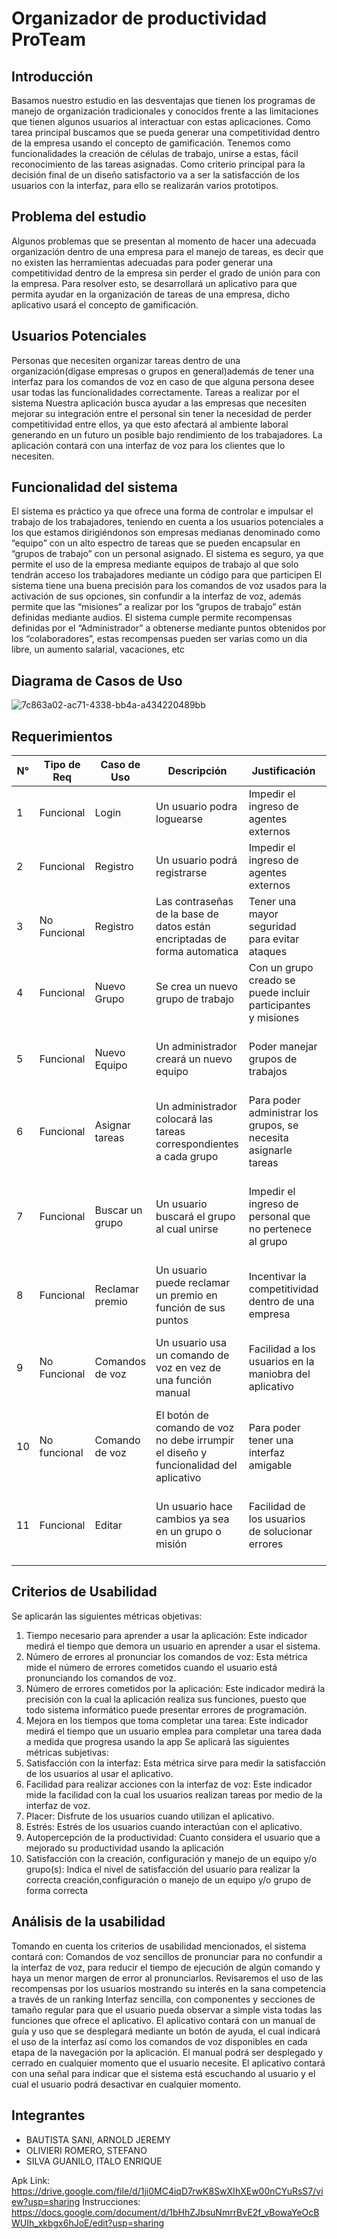 # Organizador de productividad ProTeam


## Introducción 
Basamos nuestro estudio en las desventajas que tienen los programas de manejo de organización tradicionales y conocidos frente a las limitaciones que tienen algunos usuarios al interactuar con estas aplicaciones. Como tarea principal buscamos que se pueda generar una competitividad dentro de la empresa usando el concepto de gamificación. Tenemos como funcionalidades la creación de células de trabajo, unirse a estas, fácil reconocimiento de las tareas asignadas. Como criterio principal para la decisión final de un diseño satisfactorio va a ser la satisfacción de los usuarios con la interfaz, para ello se realizarán varios prototipos. 
## Problema del estudio 
Algunos problemas que se presentan al momento de hacer una adecuada organización dentro de una empresa para el manejo de tareas, es decir que no existen las herramientas adecuadas para poder generar una competitividad dentro de la empresa sin perder el grado de unión para con la empresa. Para resolver esto, se desarrollará un aplicativo para que permita ayudar en la organización de tareas de una empresa, dicho aplicativo usará el concepto de gamificación. 
## Usuarios Potenciales 
Personas que necesiten organizar tareas dentro de una organización(dígase empresas o grupos en general)además de tener una interfaz para los comandos de voz en caso de que alguna persona desee usar todas las funcionalidades correctamente. 
Tareas a realizar por el sistema 
Nuestra aplicación busca ayudar a las empresas que necesiten mejorar su integración entre el personal sin tener la necesidad de perder competitividad entre ellos, ya que esto afectará al ambiente laboral generando en un futuro un posible bajo rendimiento de los trabajadores. La aplicación contará con una interfaz de voz para los clientes que lo necesiten. 

## Funcionalidad del sistema 
El sistema es práctico ya que ofrece una forma de controlar e impulsar el trabajo de los trabajadores, teniendo en cuenta a los usuarios potenciales a los que estamos dirigiéndonos son empresas medianas denominado como “equipo” con un alto espectro de tareas que se pueden encapsular en “grupos de trabajo” con un personal asignado.
El sistema es seguro, ya que permite el uso de la empresa mediante equipos de trabajo al que solo tendrán acceso los trabajadores mediante un código para que participen 
El sistema tiene una buena precisión para los comandos de voz usados para la activación de sus opciones, sin confundir a la interfaz de voz, además permite que las “misiones” a realizar por los “grupos de trabajo” están definidas mediante audios. 
El sistema cumple permite recompensas definidas por el “Administrador” a obtenerse mediante puntos obtenidos por los “colaboradores”, estas recompensas pueden ser varias como un dia libre, un aumento salarial, vacaciones, etc 

## Diagrama de Casos de Uso

![7c863a02-ac71-4338-bb4a-a434220489bb](https://github.com/AgenteAlfa/IHC-Project/assets/26251414/f01ba7fc-925b-49e3-b336-cc59c66a0b46)

## Requerimientos
|N°| Tipo de Req | Caso de Uso| Descripción                | Justificación          | Criterio de Cumplimiento    | Conflictos        |
|-| ------------|------------|----------------------------|------------------------|-----------------------------|-------------------|
|1| Funcional | Login | Un usuario podra loguearse | Impedir el ingreso de agentes externos| Permite ingresar al sistema | Datos incorrectos |
|2| Funcional | Registro | Un usuario podrá registrarse | Impedir el ingreso de agentes externos| Aparecer en la base de datos | Correo ya existe |
|3|No Funcional| Registro |Las contraseñas de la base de datos están encriptadas de forma automatica| Tener una mayor seguridad para evitar ataques| No poder ver las contraseñas en texto plano | No se pueden recuperar contraseñas
|4|Funcional|Nuevo Grupo|Se crea un nuevo grupo de trabajo|Con un grupo creado se puede incluir participantes y misiones|Aparición del grupo en el equipo asignado|Los grupos solo pueden ser creados por un administrador|
|5|Funcional|Nuevo Equipo|Un administrador creará un nuevo equipo|Poder manejar grupos de trabajos|Aparición en la base de datos y en la pantalla del administrador|Los equipos solo pueden ser creados por un administrador|
|6|Funcional|Asignar tareas|Un administrador colocará las tareas correspondientes a cada grupo|Para poder administrar los grupos, se necesita asignarle tareas|Aparición en el grupo designado|Las tareas pueden ser creadas por un supervisor|
|7|Funcional|Buscar un grupo|Un usuario buscará el grupo al cual unirse|Impedir el ingreso de personal que no pertenece al grupo|Generacion de codigo para ingreso y inclusion del grupo en la pantalla del usuario|Buscar códigos no existentes|
|8|Funcional|Reclamar premio|Un usuario puede reclamar un premio en función de sus puntos|Incentivar la competitividad dentro de una empresa|Notificación al administrador|No tener los puntos necesarios para el premio|
|9|No Funcional|Comandos de voz|Un usuario usa un comando de voz en vez de una función manual|Facilidad a los usuarios en la maniobra del aplicativo|inexistencia de errores en la lectura de comandos de voz|no acepta otros idiomas ni otros comandos más que los registrados|
|10|No funcional|Comando de voz|El botón de comando de voz no debe irrumpir el diseño y funcionalidad del aplicativo|Para poder tener una interfaz amigable|Las funciones no son impedidas por el uso del comando de voz|Algunos elementos son menos visibles|
|11|Funcional|Editar|Un usuario  hace cambios ya sea en un grupo o misión|Facilidad de los usuarios de solucionar errores|los datos son cambiados en la base de datos y para todos los usuarios|Cambias un campo erróneo|

## Criterios de Usabilidad 
Se aplicarán las siguientes métricas objetivas: 
1. Tiempo necesario para aprender a usar la aplicación: Este indicador medirá el tiempo que demora un usuario en aprender a usar el sistema. 
2. Número de errores al pronunciar los comandos de voz: Esta métrica mide el número de errores cometidos cuando el usuario está pronunciando los comandos de voz. 
3. Número de errores cometidos por la aplicación: Este indicador medirá la precisión con la cual la aplicación realiza sus funciones, puesto que todo sistema informático puede presentar errores de programación.
4. Mejora en los tiempos que toma completar una tarea: Este indicador medirá el tiempo que un usuario emplea para completar una tarea dada a medida que progresa usando la app 
Se aplicará las siguientes métricas subjetivas: 
1. Satisfacción con la interfaz: Esta métrica sirve para medir la satisfacción de los usuarios al usar el aplicativo. 
2. Facilidad para realizar acciones con la interfaz de voz: Este indicador mide la facilidad con la cual los usuarios realizan tareas por medio de la interfaz de voz. 
3. Placer: Disfrute de los usuarios cuando utilizan el aplicativo. 
4. Estrés: Estrés de los usuarios cuando interactúan con el aplicativo. 
5. Autopercepción de la productividad: Cuanto considera el usuario que a mejorado su productividad usando la aplicación 
6. Satisfacción con la creación, configuración y manejo de un equipo y/o grupo(s): Indica el nivel de satisfacción del usuario para realizar la correcta creación,configuración o manejo de un equipo y/o grupo de forma correcta 
## Análisis de la usabilidad 
Tomando en cuenta los criterios de usabilidad mencionados, el sistema contará con: Comandos de voz sencillos de pronunciar para no confundir a la interfaz de voz, para reducir el tiempo de ejecución de algún comando y haya un menor margen de error al pronunciarlos. 
Revisaremos el uso de las recompensas por los usuarios mostrando su interés en la sana competencia a través de un ranking Interfaz sencilla, con componentes y secciones de tamaño regular para que el usuario pueda observar a simple vista todas las funciones que ofrece el aplicativo. 
El aplicativo contará con un manual de guía y uso que se desplegará mediante un botón de ayuda, el cual indicará el uso de la interfaz así como los comandos de voz disponibles en cada etapa de la navegación por la aplicación. El manual podrá ser desplegado y cerrado en cualquier momento que el usuario necesite. 
El aplicativo contará con una señal para indicar que el sistema está escuchando al usuario y el cual el usuario podrá desactivar en cualquier momento.
## Integrantes
- BAUTISTA SANI, ARNOLD JEREMY
- OLIVIERI ROMERO, STEFANO
- SILVA GUANILO, ITALO ENRIQUE

Apk Link: https://drive.google.com/file/d/1ji0MC4iqD7rwK8SwXIhXEw00nCYuRsS7/view?usp=sharing
Instrucciones: https://docs.google.com/document/d/1bHhZJbsuNmrrBvE2f_vBowaYeOcBWUIh_xkbgx6hJoE/edit?usp=sharing
